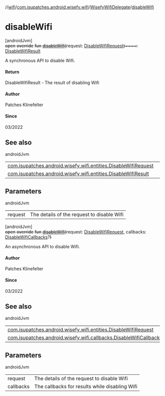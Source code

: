 //[wifi](../../../index.md)/[com.isupatches.android.wisefy.wifi](../index.md)/[WisefyWifiDelegate](index.md)/[disableWifi](disable-wifi.md)

# disableWifi

[androidJvm]\
~~open~~ ~~override~~ ~~fun~~ [~~disableWifi~~](disable-wifi.md)~~(~~request: [DisableWifiRequest](../../com.isupatches.android.wisefy.wifi.entities/-disable-wifi-request/index.md)~~)~~~~:~~ [DisableWifiResult](../../com.isupatches.android.wisefy.wifi.entities/-disable-wifi-result/index.md)

A synchronous API to disable Wifi.

#### Return

DisableWifiResult - The result of disabling Wifi

#### Author

Patches Klinefelter

#### Since

03/2022

## See also

androidJvm

| | |
|---|---|
| [com.isupatches.android.wisefy.wifi.entities.DisableWifiRequest](../../com.isupatches.android.wisefy.wifi.entities/-disable-wifi-request/index.md) |  |
| [com.isupatches.android.wisefy.wifi.entities.DisableWifiResult](../../com.isupatches.android.wisefy.wifi.entities/-disable-wifi-result/index.md) |  |

## Parameters

androidJvm

| | |
|---|---|
| request | The details of the request to disable Wifi |

[androidJvm]\
~~open~~ ~~override~~ ~~fun~~ [~~disableWifi~~](disable-wifi.md)~~(~~request: [DisableWifiRequest](../../com.isupatches.android.wisefy.wifi.entities/-disable-wifi-request/index.md), callbacks: [DisableWifiCallbacks](../../com.isupatches.android.wisefy.wifi.callbacks/-disable-wifi-callbacks/index.md)?~~)~~

An asynchronous API to disable Wifi.

#### Author

Patches Klinefelter

#### Since

03/2022

## See also

androidJvm

| | |
|---|---|
| [com.isupatches.android.wisefy.wifi.entities.DisableWifiRequest](../../com.isupatches.android.wisefy.wifi.entities/-disable-wifi-request/index.md) |  |
| [com.isupatches.android.wisefy.wifi.callbacks.DisableWifiCallbacks](../../com.isupatches.android.wisefy.wifi.callbacks/-disable-wifi-callbacks/index.md) |  |

## Parameters

androidJvm

| | |
|---|---|
| request | The details of the request to disable Wifi |
| callbacks | The callbacks for results while disabling Wifi |
